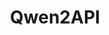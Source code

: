 ---
title: Qwen2API
emoji: 📚
colorFrom: blue
colorTo: green
sdk: docker
pinned: false
app_port: 3000
---
